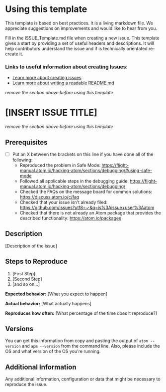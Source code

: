# Using this template

This template is based on best practices. It is a living markdown file. We appreciate suggestions on improvements and would like to hear from you. 

Fill in the ISSUE_Template.md file when creating a new issue. This template gives a start by providing a set of useful headers and descriptions. It will help contributors understand the issue and if is technically orientated re-create it.

### Links to useful information about creating Issues:

* [Learn more about creating issues](https://guides.github.com/features/issues/)
* [Learn more about writing a readable README.md](https://open-source-guide.18f.gov/making-readmes-readable/)

*remove the section above before using this template*


# [INSERT ISSUE TITLE] 

*remove the section above before using this template*

## Prerequisites

* [ ] Put an X between the brackets on this line if you have done all of the following:
    * Reproduced the problem in Safe Mode: https://flight-manual.atom.io/hacking-atom/sections/debugging/#using-safe-mode
    * Followed all applicable steps in the debugging guide: https://flight-manual.atom.io/hacking-atom/sections/debugging/
    * Checked the FAQs on the message board for common solutions: https://discuss.atom.io/c/faq
    * Checked that your issue isn't already filed: https://github.com/issues?utf8=✓&q=is%3Aissue+user%3Aatom
    * Checked that there is not already an Atom package that provides the described functionality: https://atom.io/packages

## Description

[Description of the issue]

## Steps to Reproduce

1. [First Step]
2. [Second Step]
3. [and so on...]

**Expected behavior:** [What you expect to happen]

**Actual behavior:** [What actually happens]

**Reproduces how often:** [What percentage of the time does it reproduce?]

## Versions

You can get this information from copy and pasting the output of `atom --version` and `apm --version` from the command line. Also, please include the OS and what version of the OS you're running.

## Additional Information

Any additional information, configuration or data that might be necessary to reproduce the issue.
